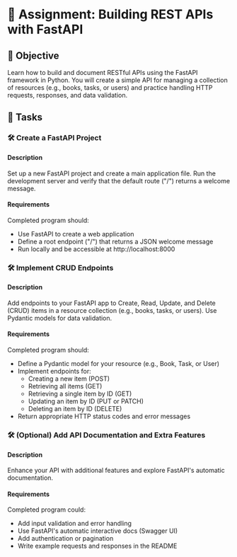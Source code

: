 # 📘 Assignment: Building REST APIs with FastAPI

## 🎯 Objective

Learn how to build and document RESTful APIs using the FastAPI framework in Python. You will create a simple API for managing a collection of resources (e.g., books, tasks, or users) and practice handling HTTP requests, responses, and data validation.

## 📝 Tasks

### 🛠️  Create a FastAPI Project

#### Description
Set up a new FastAPI project and create a main application file. Run the development server and verify that the default route ("/") returns a welcome message.

#### Requirements
Completed program should:
- Use FastAPI to create a web application
- Define a root endpoint ("/") that returns a JSON welcome message
- Run locally and be accessible at http://localhost:8000

### 🛠️  Implement CRUD Endpoints

#### Description
Add endpoints to your FastAPI app to Create, Read, Update, and Delete (CRUD) items in a resource collection (e.g., books, tasks, or users). Use Pydantic models for data validation.

#### Requirements
Completed program should:
- Define a Pydantic model for your resource (e.g., Book, Task, or User)
- Implement endpoints for:
  - Creating a new item (POST)
  - Retrieving all items (GET)
  - Retrieving a single item by ID (GET)
  - Updating an item by ID (PUT or PATCH)
  - Deleting an item by ID (DELETE)
- Return appropriate HTTP status codes and error messages

### 🛠️  (Optional) Add API Documentation and Extra Features

#### Description
Enhance your API with additional features and explore FastAPI's automatic documentation.

#### Requirements
Completed program could:
- Add input validation and error handling
- Use FastAPI's automatic interactive docs (Swagger UI)
- Add authentication or pagination
- Write example requests and responses in the README
